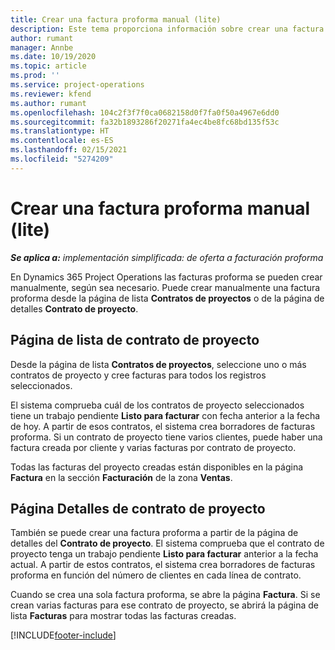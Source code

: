 ```yaml
---
title: Crear una factura proforma manual (lite)
description: Este tema proporciona información sobre crear una factura proforma manual en Project Operations.
author: rumant
manager: Annbe
ms.date: 10/19/2020
ms.topic: article
ms.prod: ''
ms.service: project-operations
ms.reviewer: kfend
ms.author: rumant
ms.openlocfilehash: 104c2f3f7f0ca0682158d0f7fa0f50a4967e6dd0
ms.sourcegitcommit: fa32b1893286f20271fa4ec4be8fc68bd135f53c
ms.translationtype: HT
ms.contentlocale: es-ES
ms.lasthandoff: 02/15/2021
ms.locfileid: "5274209"
---
```

# <a name="create-a-manual-proforma-invoice---lite"></a>Crear una factura proforma manual (lite)

_**Se aplica a:** implementación simplificada: de oferta a facturación proforma_

En Dynamics 365 Project Operations las facturas proforma se pueden crear manualmente, según sea necesario. Puede crear manualmente una factura proforma desde la página de lista **Contratos de proyectos** o de la página de detalles **Contrato de proyecto**.

##  <a name="project-contracts-list-page"></a>Página de lista de contrato de proyecto

Desde la página de lista **Contratos de proyectos**, seleccione uno o más contratos de proyecto y cree facturas para todos los registros seleccionados.

El sistema comprueba cuál de los contratos de proyecto seleccionados tiene un trabajo pendiente **Listo para facturar** con fecha anterior a la fecha de hoy. A partir de esos contratos, el sistema crea borradores de facturas proforma. Si un contrato de proyecto tiene varios clientes, puede haber una factura creada por cliente y varias facturas por contrato de proyecto.

Todas las facturas del proyecto creadas están disponibles en la página **Factura** en la sección **Facturación** de la zona **Ventas**.

## <a name="project-contract-details-page"></a>Página Detalles de contrato de proyecto

También se puede crear una factura proforma a partir de la página de detalles del **Contrato de proyecto**. El sistema comprueba que el contrato de proyecto tenga un trabajo pendiente **Listo para facturar** anterior a la fecha actual. A partir de estos contratos, el sistema crea borradores de facturas proforma en función del número de clientes en cada línea de contrato.

Cuando se crea una sola factura proforma, se abre la página **Factura**. Si se crean varias facturas para ese contrato de proyecto, se abrirá la página de lista **Facturas** para mostrar todas las facturas creadas.


[!INCLUDE[footer-include](../../includes/footer-banner.md)]